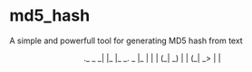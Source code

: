 # md5_hash
A simple and powerfull tool for generating MD5 hash from text

<center> 
._ _   _| |_    |_   _.  _ |_
| | | (_|  _)   | | (_| _> | |
      
</center>
